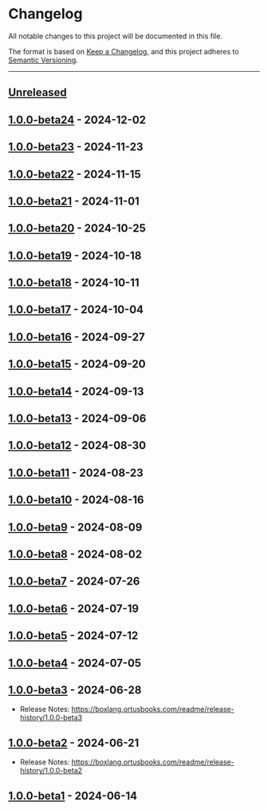 # Changelog

All notable changes to this project will be documented in this file.

The format is based on [Keep a Changelog](https://keepachangelog.com/en/1.0.0/),
and this project adheres to [Semantic Versioning](https://semver.org/spec/v2.0.0.html).

* * *

## [Unreleased]

## [1.0.0-beta24] - 2024-12-02

## [1.0.0-beta23] - 2024-11-23

## [1.0.0-beta22] - 2024-11-15

## [1.0.0-beta21] - 2024-11-01

## [1.0.0-beta20] - 2024-10-25

## [1.0.0-beta19] - 2024-10-18

## [1.0.0-beta18] - 2024-10-11

## [1.0.0-beta17] - 2024-10-04

## [1.0.0-beta16] - 2024-09-27

## [1.0.0-beta15] - 2024-09-20

## [1.0.0-beta14] - 2024-09-13

## [1.0.0-beta13] - 2024-09-06

## [1.0.0-beta12] - 2024-08-30

## [1.0.0-beta11] - 2024-08-23

## [1.0.0-beta10] - 2024-08-16

## [1.0.0-beta9] - 2024-08-09

## [1.0.0-beta8] - 2024-08-02

## [1.0.0-beta7] - 2024-07-26

## [1.0.0-beta6] - 2024-07-19

## [1.0.0-beta5] - 2024-07-12

## [1.0.0-beta4] - 2024-07-05

## [1.0.0-beta3] - 2024-06-28

- Release Notes: <https://boxlang.ortusbooks.com/readme/release-history/1.0.0-beta3>

## [1.0.0-beta2] - 2024-06-21

- Release Notes: <https://boxlang.ortusbooks.com/readme/release-history/1.0.0-beta2>

## [1.0.0-beta1] - 2024-06-14

[Unreleased]: https://github.com/ortus-boxlang/BoxLang/compare/v1.0.0-beta24...HEAD

[1.0.0-beta24]: https://github.com/ortus-boxlang/BoxLang/compare/v1.0.0-beta23...v1.0.0-beta24

[1.0.0-beta23]: https://github.com/ortus-boxlang/BoxLang/compare/v1.0.0-beta22...v1.0.0-beta23

[1.0.0-beta22]: https://github.com/ortus-boxlang/BoxLang/compare/v1.0.0-beta21...v1.0.0-beta22

[1.0.0-beta21]: https://github.com/ortus-boxlang/BoxLang/compare/v1.0.0-beta20...v1.0.0-beta21

[1.0.0-beta20]: https://github.com/ortus-boxlang/BoxLang/compare/v1.0.0-beta19...v1.0.0-beta20

[1.0.0-beta19]: https://github.com/ortus-boxlang/BoxLang/compare/v1.0.0-beta18...v1.0.0-beta19

[1.0.0-beta18]: https://github.com/ortus-boxlang/BoxLang/compare/v1.0.0-beta17...v1.0.0-beta18

[1.0.0-beta17]: https://github.com/ortus-boxlang/BoxLang/compare/v1.0.0-beta16...v1.0.0-beta17

[1.0.0-beta16]: https://github.com/ortus-boxlang/BoxLang/compare/v1.0.0-beta15...v1.0.0-beta16

[1.0.0-beta15]: https://github.com/ortus-boxlang/BoxLang/compare/v1.0.0-beta14...v1.0.0-beta15

[1.0.0-beta14]: https://github.com/ortus-boxlang/BoxLang/compare/v1.0.0-beta13...v1.0.0-beta14

[1.0.0-beta13]: https://github.com/ortus-boxlang/BoxLang/compare/v1.0.0-beta12...v1.0.0-beta13

[1.0.0-beta12]: https://github.com/ortus-boxlang/BoxLang/compare/v1.0.0-beta12...v1.0.0-beta12

[1.0.0-beta11]: https://github.com/ortus-boxlang/BoxLang/compare/v1.0.0-beta10...v1.0.0-beta11

[1.0.0-beta10]: https://github.com/ortus-boxlang/BoxLang/compare/v1.0.0-beta9...v1.0.0-beta10

[1.0.0-beta9]: https://github.com/ortus-boxlang/BoxLang/compare/v1.0.0-beta8...v1.0.0-beta9

[1.0.0-beta8]: https://github.com/ortus-boxlang/BoxLang/compare/v1.0.0-beta7...v1.0.0-beta8

[1.0.0-beta7]: https://github.com/ortus-boxlang/BoxLang/compare/v1.0.0-beta6...v1.0.0-beta7

[1.0.0-beta6]: https://github.com/ortus-boxlang/BoxLang/compare/v1.0.0-beta5...v1.0.0-beta6

[1.0.0-beta5]: https://github.com/ortus-boxlang/BoxLang/compare/v1.0.0-beta4...v1.0.0-beta5

[1.0.0-beta4]: https://github.com/ortus-boxlang/BoxLang/compare/v1.0.0-beta3...v1.0.0-beta4

[1.0.0-beta3]: https://github.com/ortus-boxlang/BoxLang/compare/v1.0.0-beta2...v1.0.0-beta3

[1.0.0-beta2]: https://github.com/ortus-boxlang/BoxLang/compare/v1.0.0-beta2...v1.0.0-beta2

[1.0.0-beta1]: https://github.com/ortus-boxlang/BoxLang/compare/1430a77c4b547391692b935e5fe30a35e19b5ef4...v1.0.0-beta1
